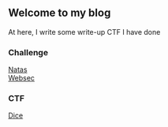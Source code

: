 ## Welcome to my blog

At here, I write some write-up CTF I have done

### Challenge
[Natas](https://lhtthao0430.github.io/challenge/natas.md)  
[Websec](https://lhtthao0430.github.io/challenge/websec.md)


### CTF
[Dice](https://lhtthao0430.github.io/ctf/dice.md)